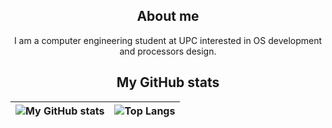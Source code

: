 <div id="content" align="center">

## About me
I am a computer engineering student at UPC interested in OS development and processors design.

## My GitHub stats

<!-- https://github.com/anuraghazra/github-readme-stats -->
| ![My GitHub stats](https://github-readme-stats.vercel.app/api?username=theOfficeCat&theme=dark\&show_icons=true\&rank_icon=github) | ![Top Langs](https://github-readme-stats.vercel.app/api/top-langs/?username=theOfficeCat&layout=compact&theme=dark&langs_count=8) |
|:--:|:--:|
